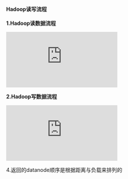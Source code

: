 #### Hadoop读写流程

**1.Hadoop读数据流程**

![](http://www.herefreelucky.com/kedaoyun/index.php?user/publicLink&fid=8ac2gntdiY-MJQsbB_dh_z9Lt46WR-0gSMPklBZAuQxYc5ZYyFoBkZxKf_zoAcwQswEZM_yf-XL8dD8ksrjQuCdIFy7AOWSKZbbVxqYv_lyQZV8knpbb605oftSqHciEyWVINQcMUnxLu0mtktLBekjetrFIlRPEbXx8Y0S0eB9HLcfNkasK8iQ5&file_name=/hdfsread.png)



**2.Hadoop写数据流程**

![](http://www.herefreelucky.com/kedaoyun/index.php?user/publicLink&fid=d5deBCjcKem2dYQhH28jZiuo7iY13xf9ZQyFKEdTQtswDtEo5eY1QtcHvh9A6dDAXRTgESlupBAlMYGY5MRR_KW-H1nY5SDHLPnGI1qvT4dbpUhStNuGI5-PEtP-_liXbD2aQMLLVIUncls5aY0PT8lkj0_yDPM-gBBEhsJKkECVcGzg4u0sl41ynA&file_name=/hdfswrite.png)

4.返回的datanode顺序是根据距离与负载来排列的


